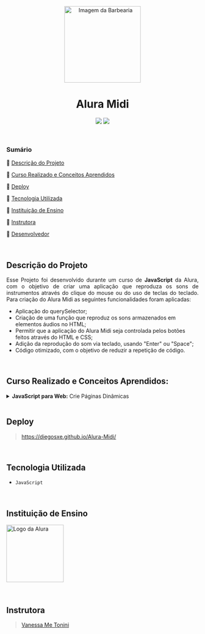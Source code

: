 <p align='center'><img height="200em" src="https://uploaddeimagens.com.br/images/004/329/978/original/bateria.png?1675548125#vitrinedev" alt="Imagem da Barbearia"></p>

<h1 align="center">Alura Midi</h1>

<p align="center">
  <img src="http://img.shields.io/static/v1?label=VSCode&message=1.73.1&color=blue&style=for-the-badge"/>
  <img src="http://img.shields.io/static/v1?label=STATUS&message=Concluido&color=GREEN&style=for-the-badge"/>
</p>
<br>

### Sumário 

🔹 [Descrição do Projeto](#descrição-do-projeto)

🔹 [Curso Realizado e Conceitos Aprendidos](#curso-realizado-e-conceitos-aprendidos)

🔹 [Deploy](#deploy)

🔹 [Tecnologia Utilizada](#tecnologia-utilizada)

🔹 [Instituição de Ensino](#instituição-de-ensino)

🔹 [Instrutora](#instrutora)

🔹 [Desenvolvedor](#desenvolvedor)

<br>

## Descrição do Projeto 

<p align="justify">Esse Projeto foi desenvolvido durante um curso de <strong>JavaScript</strong> da Alura, com o objetivo de criar uma aplicação que reproduza os sons de instrumentos através do clique do mouse ou do uso de teclas do teclado. Para criação do Alura Midi as seguintes funcionalidades foram aplicadas:</p>

- Aplicação do querySelector;
- Criação de uma função que reproduz os sons armazenados em elementos áudios no HTML;
- Permitir que a aplicação do Alura Midi seja controlada pelos botões feitos através do HTML e CSS;
- Adição da reprodução do som via teclado, usando "Enter" ou "Space";
- Código otimizado, com o objetivo de reduzir a repetição de código.

<br>

## Curso Realizado e Conceitos Aprendidos:

<details>
<summary><strong>JavaScript para Web:</strong> Crie Páginas Dinâmicas</summary>

- **Clicando no botão:**
    - Conhecemos a tag `audio` do HTML e como ela funciona, também como adicionar código JavaScript inline a partir do atributo `onclick` na tag `button`, e também como é a função `alert()` do JavaScript.
- **Conectar JS com HTML:**
    - Aprendemos porque devemos ter arquivos dedicados para cada linguagem, e a extensão **.js** para arquivos com JavaScript, porque chamamos o nosso arquivo principal de JavaScript de `main.js`, e também, como fazemos para inserir um arquivo .js dentro de uma página HTML com a tag `script`.
- **Buscar um elemento:**
    - Aprendemos os tipos de seletores que podemos usar no JavaScript (elemento, classe e id), como utilizar a função **querySelector** para selecionar os elementos da nossa página HTML. Vimos nesta aula a referência `document`, que representa o documento HTML dentro do JavaScript, e o significa o Reference Error e como solucionar, além de entender que o JavaScript é uma linguagem case sensitive, e uso do operador ponto final para entrar dentro de referências como o `document`, e que o ponto e virgula é opcional porém recomendado.
- **Play no JS:**
    - Como manipular a tag `<audio>` do HTML através do JavaScript, como selecionar um elemento a partir de um seletor de id e a reproduzir um som a partir da função `play()`. Além disso, viu também como os erros são apresentados na aba Console da ferramenta DevTools.
- **O que é uma função?:**
    - O que é uma função, para que servem, como declará-la e sua sintaxe básica. Além disso, viu que a ordem de execução de um código JavaScript importa, desde a inserção da tag `script` antes do fechamos da tag `</body>` no HTML até a ordem do código JavaScript dentro do seu próprio arquivo.
- **Clique no botão:**
    - A utilizar o `onclick` como atributo no JavaScript, e como atribuir uma função ao `onclcik` sem que esta função seja invocada imediatamente.
- **Lista de elementos:**
    - O que são os **comentários** de código e como utilizá-los para auxiliar durante a escrita da nossa aplicação. Vimos também uma alternativa ao `querySelector` quando necessário buscar muitos elementos, que é o **`querySelectorAll`**, que retorna uma lista (NodeList) com todos os elementos do seletor informado evitando a repetição de código.
- **Referências:**
    - Para que serve uma referência e como declaramos uma referência de valor **constante** no código.
- **Conhecendo listas:**
    - A estrutura de uma lista em JavaScript e como podemos acessar os elementos a partir dos **índices** com a sintaxe do colchetes.
- **Percorrendo uma lista:**
    - Como percorrer uma lista usando a estrutura de repetição `while`, a criar referências variáveis com `let`, e como incrementar o valor de uma variável, e criar uma condição para evitar o loop infinito, também conhecemos o atributo `length` contido nas listas que nos ajudou a obter dinamicamento o valor do tamanho de uma lista.
- **Função com parâmetros:**
    - Como declarar e utilizar **parâmetros** dentro de uma função que criamos, e o que é uma **função anônima** e o retorno `undefined` de uma função.
- **Textos dinâmicos:**
    - Como criar textos dinâmicos utilizando `template string` e como acessar as classes de um elemento através do atributo `classList`.
- **Repetição otimizada com For:**
    - Como é a estrutura de repetição `for` e como ela pode nos ajudar com um código mais limpo, além da forma de incrementar um valor de variável com o operador `++`.
- **Eventos no teclado:**
    - O que são eventos do teclado e como usá-los: `onkeydown` e `onkeyup`. Como adicionar e remover classes em um elemento HTML através do JavaScript, com as funções `add` e `remove` do `classList`.
- **Condições no código e operadores lógicos:**
    - O que é o objeto `event`, como declarar e acessar ele através do parâmetro de uma função atrelada a um evento. A estrutura condicional `if` e para que ele serve, além de conhecer o operador de igualdade `==`, estritamente igual (`===`), e o operador **or** (`||`).
- **Mais condições:**
    - A estruturas condicionais `if` e `else` juntas. O operador not equals (`!=`), operador lógico **and** (`&&`) e o valor `null`.
</details>

<br>

## Deploy

> https://diegosxe.github.io/Alura-Midi/
  
<br>
  
## Tecnologia Utilizada
  
- `JavaScript`
  
<br>

## Instituição de Ensino
  
[<img src="images/alura.png" alt="Logo da Alura" width=150>](https://www.alura.com.br/)

<br>

## Instrutora
  
> [Vanessa Me Tonini](https://github.com/vanessametonini)
  
<br>

